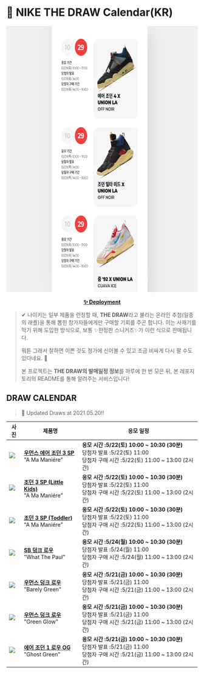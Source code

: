 # 👟 NIKE THE DRAW Calendar(KR)

<div align="center">
  <a href="https://junhoyeo.github.io/NIKE-THE-DRAW-Calendar/">
    <img src="./docs/images/preview.png" alt="Preview image of deployed application" height="700px" width="700px" />
  </a>
</div>

<p align="center">
  <a href="https://junhoyeo.github.io/NIKE-THE-DRAW-Calendar/">
    <strong>✨ Deployment</strong>
  </a>
</p>

> ✔ 나이키는 일부 제품을 런칭할 때, **THE DRAW**라고 불리는 온라인 추첨(일종의 래플)을 통해 뽑힌 참가자들에게만 구매할 기회를 주곤 합니다. 이는 사재기를 막기 위해 도입한 방식으로, 보통 ✨한정판 스니커즈✨가 이런 식으로 판매됩니다.
>
> 뭐튼 그래서 잘하면 이쁜 것도 정가에 신어볼 수 있고 조금 비싸게 다시 팔 수도 있다네요. 🤭
>
> 본 프로젝트는 **THE DRAW의 발매일정 정보**를 하루에 한 번 모은 뒤, 본 레포지토리의 README를 통해 알려주는 서비스입니다!

## DRAW CALENDAR

<!-- DRAW CALENDAR: START -->

> 👟 Updated Draws at 2021.05.20‼️

| 사진 | 제품명 | 응모 일정 |
| --- | ---- | ------- |
| <img src="https://static-breeze.nike.co.kr/kr/ko_kr/cmsstatic/product/DH3434-110/29d50c8a-dc73-4666-8a85-faf082aa5794_primary.jpg?snkrBrowse" width="256" /> | <a href="https://www.nike.com/kr/launch/t/women/fw/basketball/DH3434-110/trub11/wmns-air-jordan-3-retro-sp"><strong>우먼스 에어 조던 3 SP</strong><br /></a> "A Ma Maniére" | <strong>응모 시간 :5/22(토) 10:00 ~ 10:30 (30분)</strong><br />당첨자 발표 :5/22(토) 11:00<br />당첨자 구매 시간 :5/22(토) 11:00 ~ 13:00 (2시간) |
| <img src="https://static-breeze.nike.co.kr/kr/ko_kr/cmsstatic/product/DJ0718-110/15b53a50-f7eb-4fdd-98bf-8424cbc201da_primary.jpg?snkrBrowse" width="256" /> | <a href="https://www.nike.com/kr/launch/t/little-kids/fw/basketball/DJ0718-110/zykk55/jordan-3-retro-sp-ps"><strong>조던 3 SP (Little Kids)</strong><br /></a> "A Ma Maniére" | <strong>응모 시간 :5/22(토) 10:00 ~ 10:30 (30분)</strong><br />당첨자 발표 :5/22(토) 11:00<br />당첨자 구매 시간 :5/22(토) 11:00 ~ 13:00 (2시간) |
| <img src="https://static-breeze.nike.co.kr/kr/ko_kr/cmsstatic/product/DJ0719-110/319531d8-e814-4587-a30f-f2229940199a_primary.jpg?snkrBrowse" width="256" /> | <a href="https://www.nike.com/kr/launch/t/baby/fw/basketball/DJ0719-110/qbex70/jordan-3-retro-sp-td"><strong>조던 3 SP (Toddler)</strong><br /></a> "A Ma Maniére" | <strong>응모 시간 :5/22(토) 10:00 ~ 10:30 (30분)</strong><br />당첨자 발표 :5/22(토) 11:00<br />당첨자 구매 시간 :5/22(토) 11:00 ~ 13:00 (2시간) |
| <img src="https://static-breeze.nike.co.kr/kr/ko_kr/cmsstatic/product/CZ2239-600/3457b7cb-1e95-478a-b049-74f635d781ce_primary.jpg?snkrBrowse" width="256" /> | <a href="https://www.nike.com/kr/launch/t/adult-unisex/fw/action-outdoor/CZ2239-600/hcmd90/nike-sb-dunk-low-pro-qs"><strong>SB 덩크 로우</strong><br /></a> "What The Paul" | <strong>응모 시간 :5/24(월) 10:00 ~ 10:30 (30분)</strong><br />당첨자 발표 :5/24(월) 11:00<br />당첨자 구매 시간 :5/24(월) 11:00 ~ 13:00 (2시간) |
| <img src="https://static-breeze.nike.co.kr/kr/ko_kr/cmsstatic/product/DD1503-104/536f04d3-1a0e-474b-875f-166499fc9905_primary.jpg?snkrBrowse" width="256" /> | <a href="https://www.nike.com/kr/launch/t/women/fw/nike-sportswear/DD1503-104/qmbd72/w-nike-dunk-low"><strong>우먼스 덩크 로우</strong><br /></a> "Barely Green" | <strong>응모 시간 :5/21(금) 10:00 ~ 10:30 (30분)</strong><br />당첨자 발표 :5/21(금) 11:00<br />당첨자 구매 시간 :5/21(금) 11:00 ~ 13:00 (2시간) |
| <img src="https://static-breeze.nike.co.kr/kr/ko_kr/cmsstatic/product/DD1503-105/2584e14f-f867-4795-a24b-18d3a61fceb8_primary.jpg?snkrBrowse" width="256" /> | <a href="https://www.nike.com/kr/launch/t/women/fw/nike-sportswear/DD1503-105/syyz22/w-nike-dunk-low"><strong>우먼스 덩크 로우</strong><br /></a> "Green Glow" | <strong>응모 시간 :5/21(금) 10:00 ~ 10:30 (30분)</strong><br />당첨자 발표 :5/21(금) 11:00<br />당첨자 구매 시간 :5/21(금) 11:00 ~ 13:00 (2시간) |
| <img src="https://static-breeze.nike.co.kr/kr/ko_kr/cmsstatic/product/DM7837-103/aaceb74a-50e2-4702-afc5-96f1136f915c_primary.jpg?snkrBrowse" width="256" /> | <a href="https://www.nike.com/kr/launch/t/men/fw/basketball/DM7837-103/cuwq65/air-jordan-1-low-og"><strong>에어 조던 1 로우 OG</strong><br /></a> "Ghost Green" | <strong>응모 시간 :5/21(금) 10:00 ~ 10:30 (30분)</strong><br />당첨자 발표 :5/21(금) 11:00<br />당첨자 구매 시간 :5/21(금) 11:00 ~ 13:00 (2시간) |

<!-- DRAW CALENDAR: END -->
